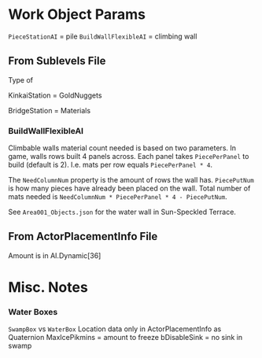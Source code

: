 # Work Object Params

`PieceStationAI` = pile
`BuildWallFlexibleAI` = climbing wall

## From Sublevels File

Type of 

KinkaiStation = GoldNuggets

BridgeStation = Materials

### BuildWallFlexibleAI

Climbable walls material count needed is based on two parameters. In game, walls rows built 4 panels across. Each panel takes `PiecePerPanel` to build (default is 2). I.e. mats per row equals `PiecePerPanel * 4`.

The `NeedColumnNum` property is the amount of rows the wall has. `PiecePutNum` is how many pieces have already been placed on the wall. Total number of mats needed is `NeedColumnNum * PiecePerPanel * 4 - PiecePutNum`.

See `Area001_Objects.json` for the water wall in Sun-Speckled Terrace.

## From ActorPlacementInfo File
Amount is in AI.Dynamic[36]

# Misc. Notes

### Water Boxes
`SwampBox` vs `WaterBox`
Location data only in ActorPlacementInfo as Quaternion
MaxIcePikmins = amount to freeze
bDisableSink = no sink in swamp
